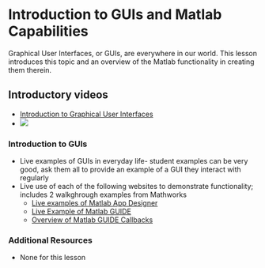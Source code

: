 # **Introduction to GUIs and Matlab Capabilities**
Graphical User Interfaces, or GUIs, are everywhere in our world. 
This lesson introduces this topic and an overview of the Matlab functionality in creating them therein.

## **Introductory videos**
 * [Introduction to Graphical User Interfaces](https://www.youtube.com/watch?v=XIGSJshYb90&feature=emb_title&ab_channel=CrashCourse)
 * [![](http://img.youtube.com/vi/XIGSJshYb90/0.jpg)](http://www.youtube.com/watch?v=XIGSJshYb90 "")

### **Introduction to GUIs**
* Live examples of GUIs in everyday life- student examples can be very good, ask them all to provide an example of a GUI they interact with regularly
* Live use of each of the following websites to demonstrate functionality; includes 2 walkghrough examples from Mathworks
  * [Live examples of Matlab App Designer](https://www.mathworks.com/help/matlab/creating_guis/ways-to-build-matlab-guis.html)
  * [Live Example of Matlab GUIDE](https://www.mathworks.com/help/matlab/creating_guis/about-the-simple-guide-gui-example.html)
  * [Overview of Matlab GUIDE Callbacks](https://www.mathworks.com/help/matlab/creating_guis/add-code-for-components-in-callbacks.html)

### **Additional Resources**
* None for this lesson
